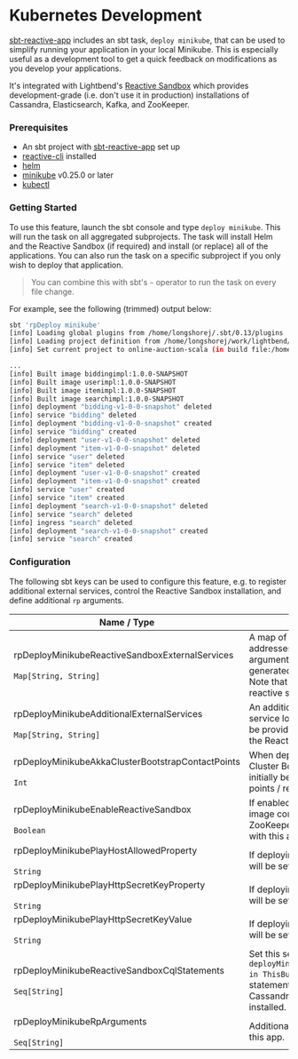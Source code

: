 # Kubernetes Development

[sbt-reactive-app](https://github.com/lightbend/sbt-reactive-app) includes an sbt task, `deploy minikube`, that can be
used to simplify running your application in your local Minikube. This is especially useful as a development tool
to get a quick feedback on modifications as you develop your applications.

It's integrated with Lightbend's [Reactive Sandbox](https://github.com/lightbend/reactive-sandbox) which provides
development-grade (i.e. don't use it in production) installations of Cassandra, Elasticsearch, Kafka, and ZooKeeper.

### Prerequisites

* An sbt project with [sbt-reactive-app](https://github.com/lightbend/sbt-reactive-app) set up
* [reactive-cli](https://github.com/lightbend/reactive-cli) installed
* [helm](https://helm.sh/)
* [minikube](https://github.com/kubernetes/minikube) v0.25.0 or later
* [kubectl](https://kubernetes.io/docs/tasks/tools/install-kubectl/)

### Getting Started

To use this feature, launch the sbt console and type `deploy minikube`. This will run the task on all aggregated
subprojects. The task will install Helm and the Reactive Sandbox (if required) and install (or replace) all of the
applications. You can also run the task on a specific subproject if you only wish to deploy that application.

> You can combine this with sbt's `~` operator to run the task on every file change.

For example, see the following (trimmed) output below:

```bash
sbt 'rpDeploy minikube'
[info] Loading global plugins from /home/longshorej/.sbt/0.13/plugins
[info] Loading project definition from /home/longshorej/work/lightbend/online-auction-scala/project
[info] Set current project to online-auction-scala (in build file:/home/longshorej/work/lightbend/online-auction-scala/)

...
[info] Built image biddingimpl:1.0.0-SNAPSHOT
[info] Built image userimpl:1.0.0-SNAPSHOT
[info] Built image itemimpl:1.0.0-SNAPSHOT
[info] Built image searchimpl:1.0.0-SNAPSHOT
[info] deployment "bidding-v1-0-0-snapshot" deleted
[info] service "bidding" deleted
[info] deployment "bidding-v1-0-0-snapshot" created
[info] service "bidding" created
[info] deployment "user-v1-0-0-snapshot" deleted
[info] deployment "item-v1-0-0-snapshot" deleted
[info] service "user" deleted
[info] service "item" deleted
[info] deployment "user-v1-0-0-snapshot" created
[info] deployment "item-v1-0-0-snapshot" created
[info] service "user" created
[info] service "item" created
[info] deployment "search-v1-0-0-snapshot" deleted
[info] service "search" deleted
[info] ingress "search" deleted
[info] deployment "search-v1-0-0-snapshot" created
[info] service "search" created

```

### Configuration

The following sbt keys can be used to configure this feature, e.g. to register additional external services, control
the Reactive Sandbox installation, and define additional `rp` arguments.

| Name / Type                                                                      | Description                                           |
|----------------------------------------------------------------------------------|-------------------------------------------------------|
| rpDeployMinikubeReactiveSandboxExternalServices<br/><br/> `Map[String, String]`    | A map of service names to service lookup addresses. This will be provided as an argument to rp for resources that are generated when running deploy minikube. Note that this map will only be added if reactive sandbox is enabled.
| rpDeployMinikubeAdditionalExternalServices <br/><br/> `Map[String, String]`        | An additional map of service names to service lookup addresses. These will always be provided to rp and take precedence over the Reactive Sandbox addresses.
| rpDeployMinikubeAkkaClusterBootstrapContactPoints               <br/><br/> `Int`   | When deploying applications with Akka Cluster Bootstrap enabled, the services will initially be started with this many contact points / replicas. Defaults to 1
| rpDeployMinikubeEnableReactiveSandbox      <br/><br/> `Boolean`                    | If enabled, Reactive Sandbox (a Docker image containing Cassandra, Kafka, ZooKeeper, Elasticsearch) will be deployed with this app.
| rpDeployMinikubePlayHostAllowedProperty              <br/><br/> `String`           | If deploying a Play application, this property will be set to the Minikube IP.
| rpDeployMinikubePlayHttpSecretKeyProperty                  <br/><br/> `String`     | If deploying a Play application, this property will be set to the value specified below.
| rpDeployMinikubePlayHttpSecretKeyValue       <br/><br/> `String`                   | If deploying a Play application, this property will be set to the value specified above.
| rpDeployMinikubeReactiveSandboxCqlStatements           <br/><br/> `Seq[String]`    | Set this setting (build-wide, i.e. `deployMinikubeReactiveSandboxCqlStatements in ThisBuild` := ...) to a sequence of CQL statements that should be executed against Cassandra when the Reactive Sandbox is installed.
| rpDeployMinikubeRpArguments           <br/><br/> `Seq[String]`                     | Additional arguments to invoke rp with for this app.
